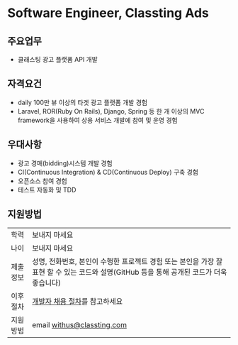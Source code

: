 # Software Engineer, Classting Ads

## 주요업무

* 클래스팅 광고 플랫폼 API 개발

## 자격요건

* daily 100만 뷰 이상의 타겟 광고 플랫폼 개발 경험
* Laravel, ROR(Ruby On Rails), Django, Spring 등 한 개 이상의 MVC framework을 사용하여 상용 서비스 개발에 참여 및 운영 경험

## 우대사항

* 광고 경매(bidding)시스템 개발 경험
* CI(Continuous Integration) & CD(Continuous Deploy) 구축 경험
* 오픈소스 참여 경험
* 테스트 자동화 및 TDD

## 지원방법

|     |            |
|-----|------------|
| 학력 | 보내지 마세요 |
| 나이 | 보내지 마세요 |
| 제출 정보 | 성명, 전화번호, 본인이 수행한 프로젝트 경험 또는 본인을 가장 잘 표현 할 수 있는 코드와 설명(GitHub 등을 통해 공개된 코드가 더욱 좋습니다) |
| 이후 절차	| [개발자 채용 절차](/README.md#recruit-process)를 참고하세요 |
| 지원방법 | email [withus@classting.com](mailto:withus@classting.com) |
